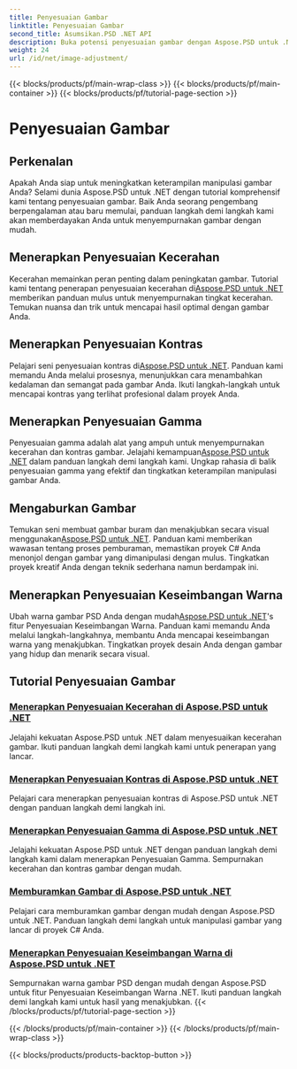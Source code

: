 ```yaml
---
title: Penyesuaian Gambar
linktitle: Penyesuaian Gambar
second_title: Asumsikan.PSD .NET API
description: Buka potensi penyesuaian gambar dengan Aspose.PSD untuk .NET. Jelajahi tutorial tentang kecerahan, kontras, dan keseimbangan warna untuk menguasai manipulasi gambar.
weight: 24
url: /id/net/image-adjustment/
---
```


{{< blocks/products/pf/main-wrap-class >}}
{{< blocks/products/pf/main-container >}}
{{< blocks/products/pf/tutorial-page-section >}}

# Penyesuaian Gambar

## Perkenalan

Apakah Anda siap untuk meningkatkan keterampilan manipulasi gambar Anda? Selami dunia Aspose.PSD untuk .NET dengan tutorial komprehensif kami tentang penyesuaian gambar. Baik Anda seorang pengembang berpengalaman atau baru memulai, panduan langkah demi langkah kami akan memberdayakan Anda untuk menyempurnakan gambar dengan mudah.

## Menerapkan Penyesuaian Kecerahan

 Kecerahan memainkan peran penting dalam peningkatan gambar. Tutorial kami tentang penerapan penyesuaian kecerahan di[Aspose.PSD untuk .NET](./brightness-adjustment/) memberikan panduan mulus untuk menyempurnakan tingkat kecerahan. Temukan nuansa dan trik untuk mencapai hasil optimal dengan gambar Anda.

## Menerapkan Penyesuaian Kontras

 Pelajari seni penyesuaian kontras di[Aspose.PSD untuk .NET](./contrast-adjustment/). Panduan kami memandu Anda melalui prosesnya, menunjukkan cara menambahkan kedalaman dan semangat pada gambar Anda. Ikuti langkah-langkah untuk mencapai kontras yang terlihat profesional dalam proyek Anda.

## Menerapkan Penyesuaian Gamma

Penyesuaian gamma adalah alat yang ampuh untuk menyempurnakan kecerahan dan kontras gambar. Jelajahi kemampuan[Aspose.PSD untuk .NET](./gamma-adjustment/) dalam panduan langkah demi langkah kami. Ungkap rahasia di balik penyesuaian gamma yang efektif dan tingkatkan keterampilan manipulasi gambar Anda.

## Mengaburkan Gambar

 Temukan seni membuat gambar buram dan menakjubkan secara visual menggunakan[Aspose.PSD untuk .NET](./blur-image/). Panduan kami memberikan wawasan tentang proses pemburaman, memastikan proyek C# Anda menonjol dengan gambar yang dimanipulasi dengan mulus. Tingkatkan proyek kreatif Anda dengan teknik sederhana namun berdampak ini.

## Menerapkan Penyesuaian Keseimbangan Warna

 Ubah warna gambar PSD Anda dengan mudah[Aspose.PSD untuk .NET](./color-balance-adjustment/)'s fitur Penyesuaian Keseimbangan Warna. Panduan kami memandu Anda melalui langkah-langkahnya, membantu Anda mencapai keseimbangan warna yang menakjubkan. Tingkatkan proyek desain Anda dengan gambar yang hidup dan menarik secara visual.

## Tutorial Penyesuaian Gambar
### [Menerapkan Penyesuaian Kecerahan di Aspose.PSD untuk .NET](./brightness-adjustment/)
Jelajahi kekuatan Aspose.PSD untuk .NET dalam menyesuaikan kecerahan gambar. Ikuti panduan langkah demi langkah kami untuk penerapan yang lancar.
### [Menerapkan Penyesuaian Kontras di Aspose.PSD untuk .NET](./contrast-adjustment/)
Pelajari cara menerapkan penyesuaian kontras di Aspose.PSD untuk .NET dengan panduan langkah demi langkah ini.
### [Menerapkan Penyesuaian Gamma di Aspose.PSD untuk .NET](./gamma-adjustment/)
Jelajahi kekuatan Aspose.PSD untuk .NET dengan panduan langkah demi langkah kami dalam menerapkan Penyesuaian Gamma. Sempurnakan kecerahan dan kontras gambar dengan mudah.
### [Memburamkan Gambar di Aspose.PSD untuk .NET](./blur-image/)
Pelajari cara memburamkan gambar dengan mudah dengan Aspose.PSD untuk .NET. Panduan langkah demi langkah untuk manipulasi gambar yang lancar di proyek C# Anda.
### [Menerapkan Penyesuaian Keseimbangan Warna di Aspose.PSD untuk .NET](./color-balance-adjustment/)
Sempurnakan warna gambar PSD dengan mudah dengan Aspose.PSD untuk fitur Penyesuaian Keseimbangan Warna .NET. Ikuti panduan langkah demi langkah kami untuk hasil yang menakjubkan.
{{< /blocks/products/pf/tutorial-page-section >}}

{{< /blocks/products/pf/main-container >}}
{{< /blocks/products/pf/main-wrap-class >}}

{{< blocks/products/products-backtop-button >}}

